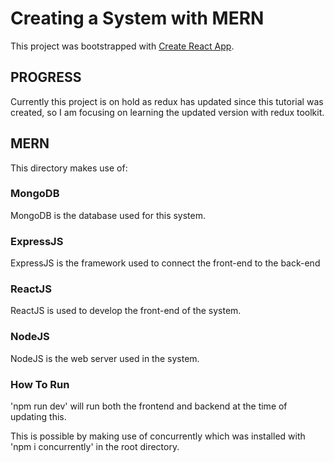 # Creating a System with MERN

This project was bootstrapped with [Create React App](https://github.com/facebook/create-react-app).

## PROGRESS

Currently this project is on hold as redux has updated since this tutorial was created, so I am focusing on learning the updated version with redux toolkit.

## MERN

This directory makes use of:

### MongoDB

MongoDB is the database used for this system.

### ExpressJS

ExpressJS is the framework used to connect the front-end to the back-end

### ReactJS

ReactJS is used to develop the front-end of the system.

### NodeJS

NodeJS is the web server used in the system.

### How To Run

'npm run dev' will run both the frontend and backend at the time of updating this.

This is possible by making use of concurrently which was installed with 'npm i concurrently' in the root directory.
